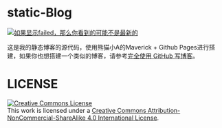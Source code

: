 # static-Blog

[![如果显示failed，那么你看到的可能不是最新的](https://github.com/ryuzheng/static-Blog/workflows/Build/badge.svg)](https://github.com/ryuzheng/static-Blog/actions)

这是我的静态博客的源代码，使用熊猫小A的Maverick + Github Pages进行搭建，如果你也想搭建一个类似的博客，请参考[完全使用 GitHub 写博客](https://blog.imalan.cn/archives/blog-with-github/)。

# LICENSE

<a rel="license" href="http://creativecommons.org/licenses/by-nc-sa/4.0/"><img alt="Creative Commons License" style="border-width:0" src="https://i.creativecommons.org/l/by-nc-sa/4.0/88x31.png" /></a><br />This work is licensed under a <a rel="license" href="http://creativecommons.org/licenses/by-nc-sa/4.0/">Creative Commons Attribution-NonCommercial-ShareAlike 4.0 International License</a>.